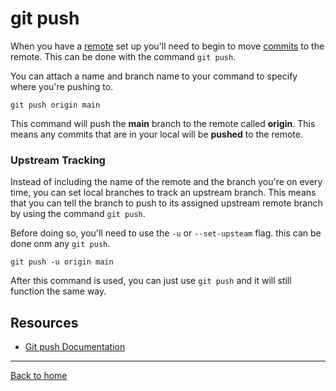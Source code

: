 # git push

When you have a [remote](./REMOTE.md) set up you'll need to begin to move [commits](./COMMIT.md) to the remote.
This can be done with the command `git push`.

You can attach a name and branch name to your command to specify where you're pushing to.

```
git push origin main
```

This command will push the **main** branch to the remote called **origin**.
This means any commits that are in your local will be **pushed** to the remote.

### Upstream Tracking

Instead of including the name of the remote and the branch you're on every time, you can set local branches to track an upstream branch.
This means that you can tell the branch to push to its assigned upstream remote branch by using the command `git push`.

Before doing so, you'll need to use the `-u` or `--set-upsteam` flag. this can be done onm any `git push`.

```
git push -u origin main
```

After this command is used, you can just use `git push` and it will still function the same way.

## Resources

- [Git push Documentation](https://git-scm.com/docs/git-push)

---

[Back to home](../README.md)
